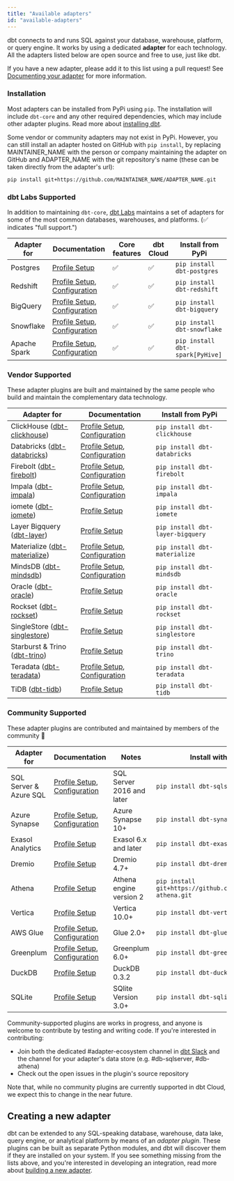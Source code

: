 ```yaml
---
title: "Available adapters"
id: "available-adapters"
---
```


dbt connects to and runs SQL against your database, warehouse, platform, or query engine. It works by using a dedicated **adapter** for each technology. All the adapters listed below are open source and free to use, just like dbt.

If you have a new adapter, please add it to this list using a pull request! See [Documenting your adapter](/docs/contributing/documenting-a-new-adapter.md)  for more information.

### Installation

Most adapters can be installed from PyPi using `pip`. The installation will include `dbt-core` and any other required dependencies, which may include other adapter plugins. Read more about [installing dbt](dbt-cli/install/overview).

Some vendor or community adapters may not exist in PyPi. However, you can still install an adapter hosted on GitHub with `pip install`, by replacing MAINTAINER_NAME with the person or company maintaining the adapter on GitHub and ADAPTER_NAME with the git repository's name (these can be taken directly from the adapter's url):

```shell
pip install git+https://github.com/MAINTAINER_NAME/ADAPTER_NAME.git
```

### dbt Labs Supported

In addition to maintaining `dbt-core`, [dbt Labs](https://github.com/dbt-labs) maintains a set of adapters for some of the most common databases, warehouses, and platforms. (✅ indicates "full support.")

| Adapter for  | Documentation | Core features | dbt Cloud | Install from PyPi |
| ------------ | ------------- | ------------- | --------- | ----------------- |
| Postgres     | [Profile Setup](postgres-profile) | ✅ | ✅  | `pip install dbt-postgres` |
| Redshift     | [Profile Setup](redshift-profile), [Configuration](redshift-configs) | ✅ | ✅  | `pip install dbt-redshift` |
| BigQuery     | [Profile Setup](bigquery-profile), [Configuration](bigquery-configs) | ✅  | ✅  | `pip install dbt-bigquery` |
| Snowflake    | [Profile Setup](snowflake-profile), [Configuration](snowflake-configs) | ✅ | ✅  | `pip install dbt-snowflake` |
| Apache Spark | [Profile Setup](spark-profile), [Configuration](spark-configs) | ✅ | ✅ | `pip install dbt-spark[PyHive]` |

### Vendor Supported

These adapter plugins are built and maintained by the same people who build and maintain the complementary data technology.


| Adapter for                                                                                                   | Documentation                                                                               | Install from PyPi |
|---------------------------------------------------------------------------------------------------------------|---------------------------------------------------------------------------------------------| ----------------- |
| ClickHouse ([dbt-clickhouse](https://github.com/ClickHouse/dbt-clickhouse))                                   | [Profile Setup](clickhouse-profile), [Configuration](clickhouse-configs)                    | `pip install dbt-clickhouse` |
| Databricks ([dbt-databricks](https://github.com/databricks/dbt-databricks))                                   | [Profile Setup](databricks-profile), [Configuration](spark-configs#databricks-configurations) | `pip install dbt-databricks` |
| Firebolt ([dbt-firebolt](https://github.com/firebolt-db/dbt-firebolt))                                        | [Profile Setup](firebolt-profile), [Configuration](firebolt-configs)                        | `pip install dbt-firebolt` |
| Impala ([dbt-impala](https://github.com/cloudera/dbt-impala))                                                 | [Profile Setup](impala-profile), [Configuration](impala-configs)                            | `pip install dbt-impala` |
| iomete ([dbt-iomete](https://github.com/iomete/dbt-iomete))                                                   | [Profile Setup](iomete-profile)                                                             | `pip install dbt-iomete` |
| Layer Bigquery ([dbt-layer](https://github.com/layerai/dbt-layer))                                            | [Profile Setup](layer-profile)                                                              | `pip install dbt-layer-bigquery` |
| Materialize ([dbt-materialize](https://github.com/MaterializeInc/materialize/blob/main/misc/dbt-materialize)) | [Profile Setup](materialize-profile), [Configuration](materialize-configs)                  | `pip install dbt-materialize` |
| MindsDB ([dbt-mindsdb](https://github.com/mindsdb/dbt-mindsdb))                                               | [Profile Setup](mindsdb-profile), [Configuration](mindsdb-configs)                          | `pip install dbt-mindsdb`     |
| Oracle ([dbt-oracle](https://github.com/oracle/dbt-oracle))                                                   | [Profile Setup](oracle-profile)                                                             | `pip install dbt-oracle`     |
| Rockset ([dbt-rockset](https://github.com/rockset/dbt-rockset))                                               | [Profile Setup](rockset-profile)                                                            | `pip install dbt-rockset` |
| SingleStore ([dbt-singlestore](https://github.com/memsql/dbt-singlestore))                                    | [Profile Setup](singlestore-profile)                                                        | `pip install dbt-singlestore` |
| Starburst & Trino ([dbt-trino](https://github.com/starburstdata/dbt-trino))                                   | [Profile Setup](trino-profile)                                                              | `pip install dbt-trino` |
| Teradata ([dbt-teradata](https://github.com/teradata/dbt-teradata))                                           | [Profile Setup](teradata-profile), [Configuration](teradata-configs)                        | `pip install dbt-teradata` |
| TiDB ([dbt-tidb](https://github.com/pingcap/dbt-tidb))                                                        | [Profile Setup](tidb-profile)                                                               | `pip install dbt-tidb` |

### Community Supported

These adapter plugins are contributed and maintained by members of the community 🌱

| Adapter for            | Documentation                                                                | Notes                     | Install with pip             |
|------------------------|------------------------------------------------------------------------------|---------------------------|------------------------------|
| SQL Server & Azure SQL | [Profile Setup](mssql-profile), [Configuration](mssql-configs)               | SQL Server 2016 and later | `pip install dbt-sqlserver`  |
| Azure Synapse          | [Profile Setup](azuresynapse-profile), [Configuration](azuresynapse-configs) | Azure Synapse 10+         | `pip install dbt-synapse`    |
| Exasol Analytics       | [Profile Setup](exasol-profile)                                              | Exasol 6.x and later      | `pip install dbt-exasol`     |
| Dremio                 | [Profile Setup](dremio-profile)                                              | Dremio 4.7+               | `pip install dbt-dremio`     |
| Athena                 | [Profile Setup](athena-profile)                                              | Athena engine version 2   | `pip install git+https://github.com/Tomme/dbt-athena.git` |
| Vertica                | [Profile Setup](vertica-profile)                                             | Vertica 10.0+             | `pip install dbt-vertica`    |
| AWS Glue               | [Profile Setup](glue-profile), [Configuration](glue-configs)                 | Glue 2.0+                 | `pip install dbt-glue`       |
| Greenplum              | [Profile Setup](greenplum-profile), [Configuration](greenplum-configs)       | Greenplum 6.0+            | `pip install dbt-greenplum`  |
| DuckDB                 | [Profile Setup](duckdb-profile)                                              | DuckDB 0.3.2              | `pip install dbt-duckdb`     |
| SQLite                 | [Profile Setup](sqlite-profile)                                              | SQlite Version 3.0+       | `pip install dbt-sqlite`     |

Community-supported plugins are works in progress, and anyone is welcome to contribute by testing and writing code. If you're interested in contributing:
- Join both the dedicated #adapter-ecosystem channel in [dbt Slack](https://community.getdbt.com/) and the channel for your adapter's data store (e.g. #db-sqlserver, #db-athena) 
- Check out the open issues in the plugin's source repository

Note that, while no community plugins are currently supported in dbt Cloud, we expect this to change in the near future.

## Creating a new adapter

dbt can be extended to any SQL-speaking database, warehouse, data lake, query engine, or analytical platform by means of an _adapter plugin_. These plugins can be built as separate Python modules, and dbt will discover them if they are installed on your system. If you see something missing from the lists above, and you're interested in developing an integration, read more about [building a new adapter](building-a-new-adapter).
